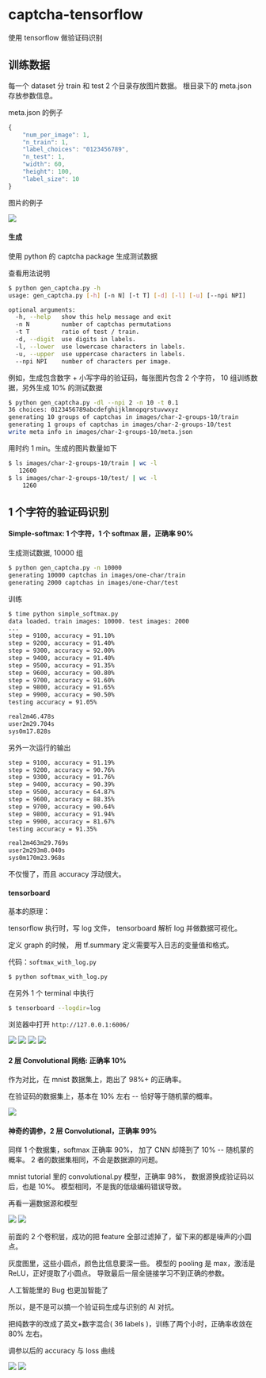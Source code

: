 # captcha-tensorflow

使用 tensorflow 做验证码识别

## 训练数据

每一个 dataset 分 train 和 test 2 个目录存放图片数据。
根目录下的 meta.json 存放参数信息。

meta.json 的例子

```javascript
{
    "num_per_image": 1,
    "n_train": 1,
    "label_choices": "0123456789",
    "n_test": 1,
    "width": 60,
    "height": 100,
    "label_size": 10
}
```

图片的例子

![](img-doc/data-set-example.png)


#### 生成

使用 python 的 captcha package 生成测试数据

查看用法说明

```bash
$ python gen_captcha.py -h
usage: gen_captcha.py [-h] [-n N] [-t T] [-d] [-l] [-u] [--npi NPI]

optional arguments:
  -h, --help   show this help message and exit
  -n N         number of captchas permutations
  -t T         ratio of test / train.
  -d, --digit  use digits in labels.
  -l, --lower  use lowercase characters in labels.
  -u, --upper  use uppercase characters in labels.
  --npi NPI    number of characters per image.
```

例如，生成包含数字 + 小写字母的验证码，每张图片包含 2 个字符，
10 组训练数据，另外生成 10% 的测试数据

```bash
$ python gen_captcha.py -dl --npi 2 -n 10 -t 0.1
36 choices: 0123456789abcdefghijklmnopqrstuvwxyz
generating 10 groups of captchas in images/char-2-groups-10/train
generating 1 groups of captchas in images/char-2-groups-10/test
write meta info in images/char-2-groups-10/meta.json
```

用时约 1 min。生成的图片数量如下

```bash
$ ls images/char-2-groups-10/train | wc -l
   12600
$ ls images/char-2-groups-10/test/ | wc -l
    1260
```


## 1 个字符的验证码识别



#### Simple-softmax: 1 个字符，1 个 softmax 层，正确率 90%

生成测试数据, 10000 组

```bash
$ python gen_captcha.py -n 10000
generating 10000 captchas in images/one-char/train
generating 2000 captchas in images/one-char/test
```

训练

```bash
$ time python simple_softmax.py
data loaded. train images: 10000. test images: 2000
...
step = 9100, accuracy = 91.10%
step = 9200, accuracy = 91.40%
step = 9300, accuracy = 92.00%
step = 9400, accuracy = 91.40%
step = 9500, accuracy = 91.35%
step = 9600, accuracy = 90.80%
step = 9700, accuracy = 91.60%
step = 9800, accuracy = 91.65%
step = 9900, accuracy = 90.50%
testing accuracy = 91.05%

real2m46.478s
user2m29.704s
sys0m17.828s
```

另外一次运行的输出

```bash
step = 9100, accuracy = 91.19%
step = 9200, accuracy = 90.76%
step = 9300, accuracy = 91.76%
step = 9400, accuracy = 90.39%
step = 9500, accuracy = 64.87%
step = 9600, accuracy = 88.35%
step = 9700, accuracy = 90.64%
step = 9800, accuracy = 91.94%
step = 9900, accuracy = 81.67%
testing accuracy = 91.35%

real2m463m29.769s
user2m293m8.040s
sys0m170m23.968s
```

不仅慢了，而且 accuracy 浮动很大。


#### tensorboard


基本的原理：

tensorflow 执行时，写 log 文件，
tensorboard 解析 log 并做数据可视化。

定义 graph 的时候，
用 tf.summary 定义需要写入日志的变量值和格式。

代码：`softmax_with_log.py`


```bash
$ python softmax_with_log.py
```

在另外 1 个 terminal 中执行

```bash
$ tensorboard --logdir=log
```

浏览器中打开 `http://127.0.0.1:6006/`

![](img-doc/m1-softmax-accuracy.png)
![](img-doc/m1-softmax-loss.png)
![](img-doc/m1-image-preview.png)
![](img-doc/m1-histograms.png)


#### 2 层 Convolutional 网络: 正确率 10%

作为对比，在 mnist 数据集上，跑出了 98%+ 的正确率。

在验证码的数据集上，基本在 10% 左右 -- 恰好等于随机蒙的概率。

![](img-doc/m2-cnn-accuracy.png)


#### 神奇的调参，2 层 Convolutional，正确率 99%


同样 1 个数据集，softmax 正确率 90%，
加了 CNN 却降到了 10% -- 随机蒙的概率。
2 者的数据集相同，不会是数据源的问题。

mnist tutorial 里的 convolutional.py 模型，正确率 98%，
数据源换成验证码以后，也是 10%。
模型相同，不是我的低级编码错误导致。

再看一遍数据源和模型

![](img-doc/cnn-2layer-input.png)
![](img-doc/cnn-2layer-model.png)

前面的 2 个卷积层，成功的把 feature 全部过滤掉了，留下来的都是噪声的小圆点。

灰度图里，这些小圆点，颜色比信息要深一些。
模型的 pooling 是 max，激活是 ReLU，正好提取了小圆点。
导致最后一层全链接学习不到正确的参数。

人工智能里的 Bug 也更加智能了

所以，是不是可以搞一个验证码生成与识别的 AI 对抗。

把纯数字的改成了英文+数字混合( 36 labels )，训练了两个小时，正确率收敛在 80% 左右。

调参以后的 accuracy 与 loss 曲线

![](img-doc/cnn-2layer-accuracy.png)
![](img-doc/cnn-2layer-loss.png)

